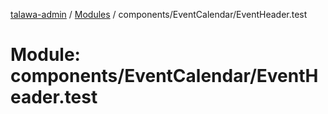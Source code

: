[talawa-admin](../README.md) / [Modules](../modules.md) / components/EventCalendar/EventHeader.test

# Module: components/EventCalendar/EventHeader.test
